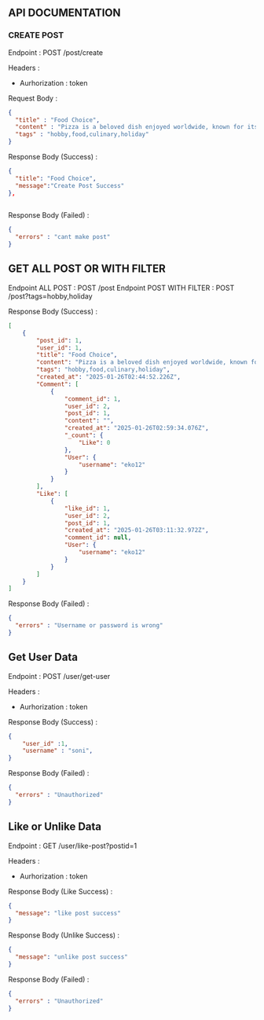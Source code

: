 ## API DOCUMENTATION
### CREATE POST 

Endpoint : POST /post/create

Headers : 
- Aurhorization : token

Request Body :

```json
{
  "title" : "Food Choice",
  "content" : "Pizza is a beloved dish enjoyed worldwide, known for its versatility and endless topping options. Whether it’s a classic Margherita, a meat lover’s delight, or a veggie-packed creation, pizza satisfies every craving. Its crispy crust, rich tomato sauce",
  "tags" : "hobby,food,culinary,holiday"
}
```

Response Body (Success) : 
```json
{
  "title": "Food Choice",
  "message":"Create Post Success"
},
 
```
Response Body (Failed) :

```json
{
  "errors" : "cant make post"
}
```

## GET ALL POST OR WITH FILTER

Endpoint ALL POST : POST /post
Endpoint POST WITH FILTER : POST /post?tags=hobby,holiday

Response Body (Success) :

```json
[
    {
        "post_id": 1,
        "user_id": 1,
        "title": "Food Choice",
        "content": "Pizza is a beloved dish enjoyed worldwide, known for its versatility and endless topping options. Whether it’s a classic Margherita, a meat lover’s delight, or a veggie-packed creation, pizza satisfies every craving. Its crispy crust, rich tomato sauce",
        "tags": "hobby,food,culinary,holiday",
        "created_at": "2025-01-26T02:44:52.226Z",
        "Comment": [
            {
                "comment_id": 1,
                "user_id": 2,
                "post_id": 1,
                "content": "",
                "created_at": "2025-01-26T02:59:34.076Z",
                "_count": {
                    "Like": 0
                },
                "User": {
                    "username": "eko12"
                }
            }
        ],
        "Like": [
            {
                "like_id": 1,
                "user_id": 2,
                "post_id": 1,
                "created_at": "2025-01-26T03:11:32.972Z",
                "comment_id": null,
                "User": {
                    "username": "eko12"
                }
            }
        ]
    }
]    
```

Response Body (Failed) :

```json
{
  "errors" : "Username or password is wrong"
}
```

## Get User Data

Endpoint : POST /user/get-user

Headers : 
- Aurhorization : token

Response Body (Success) :

```json
{
    "user_id" :1,
    "username" : "soni",
}
```

Response Body (Failed) :

```json
{
  "errors" : "Unauthorized"
}
```

## Like or Unlike Data

Endpoint : GET /user/like-post?postid=1

Headers : 
- Aurhorization : token

Response Body  (Like Success) :

```json
{
  "message": "like post success"
}
```
Response Body  (Unlike Success) :

```json
{
  "message": "unlike post success"
}
```

Response Body (Failed) :

```json
{
  "errors" : "Unauthorized"
}
```